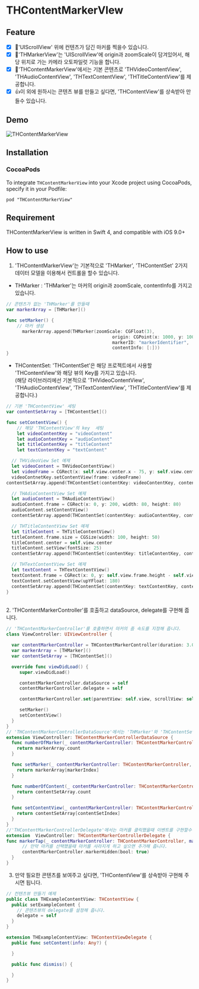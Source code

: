 # THContentMarkerVIew

## Feature
- [x] 📄'UIScrollView' 위에 컨텐츠가 담긴 마커를 찍을수 있습니다.
- [x] 🛫'THMarkerView'는 'UIScrollView'에 origin과  zoomScale이 담겨있어서, 해당 위치로 가는 카메라 오토파일럿 기능을 합니다.
- [x] 🎥'THContentMarkerView'에서는 기본 콘텐츠로 'THVideoContentView', 'THAudioContentView', 'THTextContentView', 'THTitleContentView'를 제공합니다.
- [x] 👍이 외에 원하시는 콘텐츠 뷰를 만들고 싶다면, 'THContentView'를 상속받아 만들수 있습니다.

## Demo
![THContentMarkerView](Image/THContentMarkerView.gif)

## Installation

### CocoaPods

To integrate ```THContentMarkerView``` into your Xcode project using CocoaPods, specify it in your Podfile:

```
pod "THContentMarkerView"
```

## Requirement

THContentMarkerView is written in Swift 4, and compatible with iOS 9.0+

## How to use

1. 'THContentMarkerView'는 기본적으로 'THMarker', 'THContentSet' 2가지 데이터 모델을 이용해서 컨트롤을 할수 있습니다.

  - THMarker : 'THMarker'는 마커의 origin과 zoomScale, contentInfo를 가지고 있습니다.

  ```Swift
  // 콘텐츠가 없는 'THMarker'를 만들때
  var markerArray = [THMarker]()

  func setMarker() {
      // 마커 생성
        markerArray.append(THMarker(zoomScale: CGFloat(3),
                                          origin: CGPoint(x: 1000, y: 1000),
                                          markerID: "markerIdentifier",
                                          contentInfo: [:]))
  }
  ```

  - THContentSet: 'THContentSet'은 해당 프로젝트에서 사용할 'THContentView'와 해당 뷰의 Key를 가지고 있습니다. <br>
  (해당 라이브러리에선 기본적으로  'THVideoContentView', 'THAudioContentView', 'THTextContentView', 'THTitleContentView'를 제공합니다.)

  ```Swift
  // 기본 'THContentView' 세팅
  var contentSetArray = [THContentSet]()

  func setContentView() {
      // 해당 'THContentView'의 key  세팅
      let videoContentKey = "videoContent"
      let audioContentKey = "audioContent"
      let titleContentKey = "titleContent"
      let textContentKey = "textContent"

    // THVideoView Set 예제
    let videoContent = THVideoContentView()
    let videoFrame = CGRect(x: self.view.center.x - 75, y: self.view.center.y + 80, width: 150, height: 100)
    videoContnetKey.setContentView(frame: videoFrame)
  contentSetArray.append(THContentSet(contentKey: videoContentKey, contentView: videoContent))

    // THAdioContentView Set 예제
    let audioContent = THAudioContentView()
    audioContent.frame = CGRect(x: 0, y: 200, width: 80, height: 80)
    audioContent.setContentView()
    contentSetArray.append(THContentSet(contentKey: audioContentKey, contentView: audioContent))

    // THTitleContentView Set 예제
    let titleContent = THTitleContentView()
    titleContent.frame.size = CGSize(width: 100, height: 50)
    titleContent.center = self.view.center
    titleContent.setView(fontSize: 25)
    contentSetArray.append(THContentSet(contentKey: titleContentKey, contentView: titleContent))

    // THTextContentView Set 예제
    let textContent = THTextContentView()
    textContent.frame = CGRect(x: 0, y: self.view.frame.height - self.view.frame.height*(1/5),  width: self.view.frame.width, height: self.view.frame.height*(1/5))
    textContent.setContentView(upYFloat: 180)
    contentSetArray.append(THContentSet(contentKey: textContentKey, contentView: textContent))
  }
  ```
<br>
2. 'THContentMarkerController'를 호출하고 dataSource, delegate를 구현해 줍니다.

  ```swift
  // 'THContentMarkerController'를 호출하면서 마커의 줌 속도를 지정해 줍니다.
  class ViewController: UIViewController {

    var contentMarkerController = THContentMarkerController(duration: 3.0, delay: 0.0, initialSpringVelocity: 0.66)
    var markerArray = [THMarker]()
    var contentSetArray = [THContentSet]()

    override func viewDidLoad() {
       super.viewDidLoad()

       contentMarkerController.dataSource = self
       contentMarkerController.delegate = self

       contentMarkerController.set(parentView: self.view, scrollView: self.scrollView)

       setMarker()
       setContentView()
    }
 }
 // 'THContentMarkerControllerDataSource'에서는 'THMarker'와 'THContentSet'을 반환해 줍니다.
 extension ViewController: THContentMarkerControllerDataSource {
    func numberOfMarker(_ contentMarkerController: THContentMarkerController) -> Int {
      return markerArray.count
    }

    func setMarker(_ contentMarkerController: THContentMarkerController, markerIndex: Int) -> THMarker {
      return markerArray[markerIndex]
    }

    func numberOfContent(_ contentMarkerController: THContentMarkerController) -> Int {
      return contentSetArray.count
    }

    func setContentView(_ contentMarkerController: THContentMarkerController, contentSetIndex: Int) -> THContentSet {
      return contentSetArray[contentSetIndex]
    }
}
//'THContentMarkerControllerDelegate'에서는 마커를 클릭했을때 이벤트를 구현할수 있습니다.
extension  ViewController: THContentMarkerControllerDelegate {
  func markerTap(_ contentMarkerController: THContentMarkerController, markerView: THMarkerView) {
        // 만약 마커를 선택했을때 마커를 사라지게 하고 싶으면 추가해 줍니다.
        contentMarkerController.markerHidden(bool: true)
    }
}
```

3. 만약 필요한 콘텐츠를 보여주고 싶다면, 'THContentView'를 상속받아 구현해 주시면 됩니다.

```Swift
// 컨텐츠뷰 만들기 예제
public class THExampleContentView: THContentView {
  public setExampleContent {
    // 콘텐츠뷰의 delegate를 설정해 줍니다.
    delegate = self
  }
}

extension THExampleContentView: THContentViewDelegate {
  public func setContent(info: Any?) {

  }

  public func dismiss() {

  }
}
```
